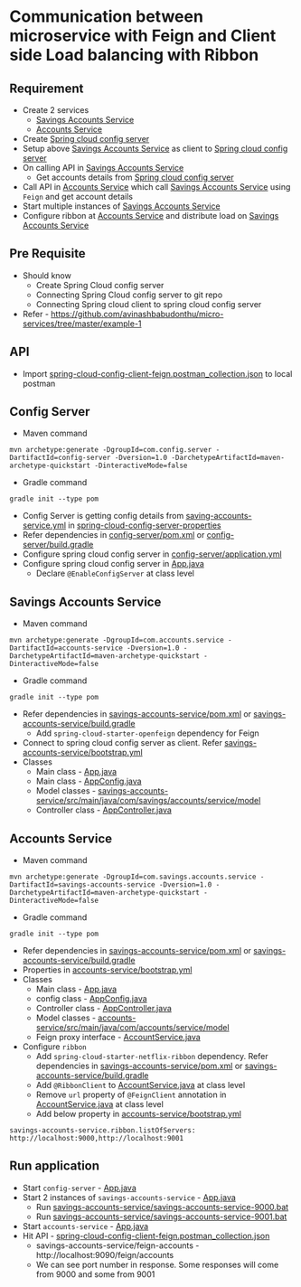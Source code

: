 # Communication between microservice with Feign and Client side Load balancing with Ribbon

## Requirement
* Create 2 services
	* [Savings Accounts Service](savings-accounts-service)
	* [Accounts Service](accounts-service)
* Create [Spring cloud config server](config-server)
* Setup above [Savings Accounts Service](savings-accounts-service) as client to [Spring cloud config server](config-server)
* On calling API in [Savings Accounts Service](savings-accounts-service)
	* Get accounts details from [Spring cloud config server](config-server)
* Call API in [Accounts Service](accounts-service) which call [Savings Accounts Service](savings-accounts-service) using `Feign` and get account details
* Start multiple instances of [Savings Accounts Service](savings-accounts-service)
* Configure ribbon at [Accounts Service](accounts-service) and distribute load on [Savings Accounts Service](savings-accounts-service)

## Pre Requisite
* Should know 
	* Create Spring Cloud config server
	* Connecting Spring Cloud config server to git repo
	* Connecting Spring cloud client to spring cloud config server
* Refer - https://github.com/avinashbabudonthu/micro-services/tree/master/example-1

## API
* Import [spring-cloud-config-client-feign.postman_collection.json](files/spring-cloud-config-client-feign.postman_collection.json) to local postman

## Config Server
* Maven command
```
mvn archetype:generate -DgroupId=com.config.server -DartifactId=config-server -Dversion=1.0 -DarchetypeArtifactId=maven-archetype-quickstart -DinteractiveMode=false
```
* Gradle command
```
gradle init --type pom
```
* Config Server is getting config details from [saving-accounts-service.yml](https://github.com/avinashbabudonthu/spring-cloud-config-server-properties/blob/master/savings-accounts-service.yml) in [spring-cloud-config-server-properties](https://github.com/avinashbabudonthu/spring-cloud-config-server-properties)
* Refer dependencies in [config-server/pom.xml](config-server/pom.xml) or [config-server/build.gradle](config-server/build.gradle)
* Configure spring cloud config server in [config-server/application.yml](config-server/src/main/resources/application.yml)
* Configure spring cloud config server in [App.java](config-server/src/main/java/com/config/server/App.java)
	* Declare `@EnableConfigServer` at class level


## Savings Accounts Service
* Maven command
```
mvn archetype:generate -DgroupId=com.accounts.service -DartifactId=accounts-service -Dversion=1.0 -DarchetypeArtifactId=maven-archetype-quickstart -DinteractiveMode=false
```
* Gradle command
```
gradle init --type pom
```
* Refer dependencies in [savings-accounts-service/pom.xml](savings-accounts-service/pom.xml) or [savings-accounts-service/build.gradle](savings-accounts-service/build.gradle)
	* Add `spring-cloud-starter-openfeign` dependency for Feign
* Connect to spring cloud config server as client. Refer [savings-accounts-service/bootstrap.yml](savings-accounts-service/src/main/resources/bootstrap.yml)
* Classes
	* Main class - [App.java](savings-accounts-service/src/main/java/com/savings/accounts/service/App.java)
	* Main class - [AppConfig.java](savings-accounts-service/src/main/java/com/savings/accounts/service/config/AppConfig.java)
	* Model classes - [savings-accounts-service/src/main/java/com/savings/accounts/service/model](savings-accounts-service/src/main/java/com/savings/accounts/service/model)
	* Controller class - [AppController.java](savings-accounts-service/src/main/java/com/savings/accounts/service/controller/AppController.java)

## Accounts Service
* Maven command
```
mvn archetype:generate -DgroupId=com.savings.accounts.service -DartifactId=savings-accounts-service -Dversion=1.0 -DarchetypeArtifactId=maven-archetype-quickstart -DinteractiveMode=false
```
* Gradle command
```
gradle init --type pom
```
* Refer dependencies in [savings-accounts-service/pom.xml](savings-accounts-service/pom.xml) or [savings-accounts-service/build.gradle](savings-accounts-service/build.gradle)
* Properties in [accounts-service/bootstrap.yml](accounts-service/src/main/resources/bootstrap.yml)
* Classes
	* Main class - [App.java](accounts-service/src/main/java/com/accounts/service/App.java)
	* config class - [AppConfig.java](accounts-service/src/main/java/com/accounts/service/config/AppConfig.java)
	* Controller class - [AppController.java](accounts-service/src/main/java/com/accounts/service/controller/AppController.java)
	* Model classes - [accounts-service/src/main/java/com/accounts/service/model](accounts-service/src/main/java/com/accounts/service/model)
	* Feign proxy interface - [AccountService.java](accounts-service/src/main/java/com/savings/accounts/service/rest/clients/AccountService.java)
* Configure `ribbon`
	* Add `spring-cloud-starter-netflix-ribbon` dependency. Refer dependencies in [savings-accounts-service/pom.xml](savings-accounts-service/pom.xml) or [savings-accounts-service/build.gradle](savings-accounts-service/build.gradle)
	* Add `@RibbonClient` to [AccountService.java](accounts-service/src/main/java/com/savings/accounts/service/rest/clients/AccountService.java) at class level
	* Remove `url` property of `@FeignClient` annotation in [AccountService.java](accounts-service/src/main/java/com/savings/accounts/service/rest/clients/AccountService.java) at class level
	* Add below property in [accounts-service/bootstrap.yml](accounts-service/src/main/resources/bootstrap.yml)
```
savings-accounts-service.ribbon.listOfServers: http://localhost:9000,http://localhost:9001
```
	
## Run application
* Start `config-server` - [App.java](config-server/src/main/java/com/config/server/App.java)
* Start 2 instances of `savings-accounts-service` - [App.java](savings-accounts-service/src/main/java/com/savings/accounts/service/App.java)
	* Run [savings-accounts-service/savings-accounts-service-9000.bat](savings-accounts-service/savings-accounts-service-9000.bat)
	* Run [savings-accounts-service/savings-accounts-service-9001.bat](savings-accounts-service/savings-accounts-service-9001.bat)
* Start `accounts-service` - [App.java](accounts-service/src/main/java/com/accounts/service/App.java)
* Hit API - [spring-cloud-config-client-feign.postman_collection.json](files/spring-cloud-config-client-feign.postman_collection.json)
	* savings-accounts-service/feign-accounts - http://localhost:9090/feign/accounts
	* We can see port number in response. Some responses will come from 9000 and some from 9001